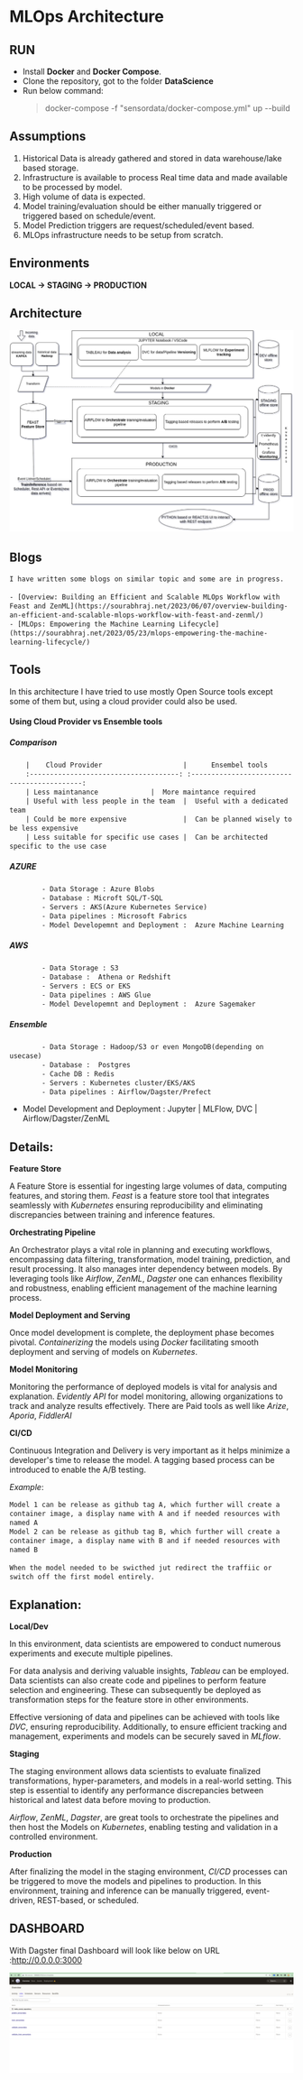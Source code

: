 
# MLOps Architecture

## RUN

- Install **Docker** and **Docker Compose**.
- Clone the repository, got to the folder **DataScience**
- Run below command:
  > docker-compose -f "sensordata/docker-compose.yml" up --build

## Assumptions

1. Historical Data is already gathered and stored in data warehouse/lake based storage.
2. Infrastructure is available to process Real time data and made available to be processed by model.
4. High volume of data is expected.
5. Model training/evaluation should be either manually triggered or triggered based on schedule/event.
5. Model Prediction triggers are request/scheduled/event based.
6. MLOps infrastructure needs to be setup from scratch.



## Environments

**LOCAL → STAGING → PRODUCTION**



## Architecture

![Architecture for MLOps](https://github.com/rajs1006/DataScience/blob/main/sensordata/docs/ARCHITECTURE_ZEISS.png)



## Blogs
	I have written some blogs on similar topic and some are in progress.
	
	- [Overview: Building an Efficient and Scalable MLOps Workflow with Feast and ZenML](https://sourabhraj.net/2023/06/07/overview-building-an-efficient-and-scalable-mlops-workflow-with-feast-and-zenml/)
	- [MLOps: Empowering the Machine Learning Lifecycle](https://sourabhraj.net/2023/05/23/mlops-empowering-the-machine-learning-lifecycle/)



## Tools

In this architecture I have tried to use mostly Open Source tools except some of them but, using a cloud provider could also be used.

#### Using Cloud Provider vs Ensemble tools

##### Comparison		
		|    Cloud Provider                    |      Ensembel tools
		:-------------------------------------: :-------------------------------------------:
		| Less maintanance		       |  More maintance required      
		| Useful with less people in the team  |  Useful with a dedicated team
		| Could be more expensive              |  Can be planned wisely to be less expensive
		| Less suitable for specific use cases |  Can be architected specific to the use case

##### AZURE
			- Data Storage : Azure Blobs
			- Database : Microft SQL/T-SQL
			- Servers : AKS(Azure Kubernetes Service)
			- Data pipelines : Microsoft Fabrics
			- Model Developemnt and Deployment :  Azure Machine Learning 
##### AWS
			- Data Storage : S3
			- Database :  Athena or Redshift
			- Servers : ECS or EKS 
			- Data pipelines : AWS Glue
			- Model Developemnt and Deployment :  Azure Sagemaker 

##### Ensemble
			- Data Storage : Hadoop/S3 or even MongoDB(depending on usecase)
			- Database :  Postgres
			- Cache DB : Redis
			- Servers : Kubernetes cluster/EKS/AKS 
			- Data pipelines : Airflow/Dagster/Prefect
   - Model Development and Deployment :  Jupyter | MLFlow, DVC | Airflow/Dagster/ZenML    
			

## Details:

**Feature Store**

A Feature Store is essential for ingesting large volumes of data, computing features, and storing them. _Feast_ is a feature store tool that integrates seamlessly with _Kubernetes_ ensuring reproducibility and eliminating discrepancies between training and inference features.

**Orchestrating Pipeline**

An Orchestrator plays a vital role in planning and executing workflows, encompassing data filtering, transformation, model training, prediction, and result processing. It also manages inter dependency between models.
By leveraging tools like _Airflow_, _ZenML_, _Dagster_ one can enhances flexibility and robustness, enabling efficient management of the machine learning process.

**Model Deployment and Serving**

Once model development is complete, the deployment phase becomes pivotal. _Containerizing_ the models using _Docker_ facilitating smooth deployment and serving of models on _Kubernetes_. 

**Model Monitoring**

Monitoring the performance of deployed models is vital for analysis and explanation.  _Evidently API_ for model monitoring, allowing organizations to track and analyze results effectively. There are Paid tools as well like _Arize_, _Aporia_, _FiddlerAI_
	

**CI/CD**

Continuous Integration and Delivery is very important as it helps minimize a developer's time to release the model. A tagging based process can be introduced to enable the A/B testing.

_Example_: 

	Model 1 can be release as github tag A, which further will create a container image, a display name with A and if needed resources with named A
   	Model 2 can be release as github tag B, which further will create a container image, a display name with B and if needed resources with named B
   
   	When the model needed to be swicthed jut redirect the traffiic or switch off the first model entirely. 



## Explanation:

**Local/Dev**

In this environment, data scientists are empowered to conduct numerous experiments and execute multiple pipelines.

For data analysis and deriving valuable insights, _Tableau_ can be employed. Data scientists can also create code and pipelines to perform feature selection and engineering. These can subsequently be deployed as transformation steps for the feature store in other environments. 

Effective versioning of data and pipelines can be achieved with tools like _DVC_, ensuring reproducibility. Additionally, to ensure efficient tracking and management, experiments and models can be securely saved in _MLflow_.

**Staging**

The staging environment allows data scientists to evaluate finalized transformations, hyper-parameters, and models in a real-world setting. This step is essential to identify any performance discrepancies between historical and latest data before moving to production. 

_Airflow_, _ZenML_, _Dagster_, are great tools to orchestrate the pipelines and then host the Models on  _Kubernetes_, enabling testing and validation in a controlled environment.

**Production**

After finalizing the model in the staging environment, _CI/CD_ processes can be triggered to move the models and pipelines to production. In this environment, training and inference can be manually triggered, event-driven, REST-based, or scheduled. 



## DASHBOARD

With Dagster final Dashboard will look like below on URL :<http://0.0.0.0:3000>

![Dagster Dashboard](https://github.com/rajs1006/DataScience/blob/main/sensordata/docs/dashboard.png)

	
